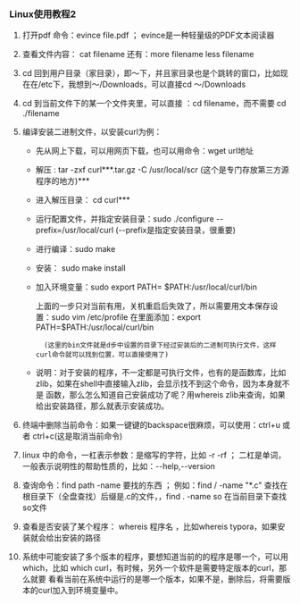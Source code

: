 ### Linux使用教程2

1. 打开pdf 命令：evince file.pdf ；  evince是一种轻量级的PDF文本阅读器

2. 查看文件内容： cat  filename
    还有：more filename 
    	   less filename 

3. cd 回到用户目录（家目录），即～下，并且家目录也是个跳转的窗口，比如现在在/etc下，我想到～/Downloads，可以直接cd ～/Downloads

4. cd 到当前文件下的某一个文件夹里，可以直接 ：cd  filename，而不需要 cd ./filename

5. 编译安装二进制文件，以安装curl为例：

    + 先从网上下载，可以用网页下载，也可以用命令：wget url地址

    + 解压 : tar -zxf curl***.tar.gz  -C /usr/local/scr (这个是专门存放第三方源程序的地方)***

    + 进入解压目录： cd curl***

    +  运行配置文件，并指定安装目录：sudo ./configure --prefix=/usr/local/curl   (--prefix是指定安装目录，很重要)

    + 进行编译：sudo make

    + 安装： sudo make install

    + 加入环境变量：sudo export PATH= \$PATH:/usr/local/curl/bin

      上面的一步只对当前有用，关机重启后失效了，所以需要用文本保存设置：sudo vim /etc/profile 在里面添加：export PATH=$PATH:/usr/local/curl/bin

        	(这里的bin文件就是d步中设置的目录下经过安装后的二进制可执行文件，这样curl命令就可以找到位置，可以直接使用了)  
    + 说明：对于安装的程序，不一定都是可执行文件，也有的是函数库，比如zlib，如果在shell中直接输入zlib，会显示找不到这个命令，因为本身就不是
      	函数，那么怎么知道自己安装成功了呢？用whereis zlib来查询，如果给出安装路径，那么就表示安装成功。

6. 终端中删除当前命令：如果一键键的backspace很麻烦，可以使用：ctrl+u  或者 ctrl+c(这是取消当前命令)

7. linux 中的命令，一杠表示参数：是缩写的字符，比如 -r -rf ； 二杠是单词，一般表示说明性的帮助性质的，比如：--help,--version

8. 查询命令：find path -name 要找的东西 ； 例如：find  /  -name "*.c" 查找在根目录下（全盘查找）后缀是.c的文件，，find  .  -name so  在当前目录下查找so文件

9. 查看是否安装了某个程序： whereis 程序名 ，比如whereis typora，如果安装就会给出安装的路径

10. 系统中可能安装了多个版本的程序，要想知道当前的的程序是哪一个，可以用which，比如 which curl，有时候，另外一个软件是需要特定版本的curl，那么就要
    看看当前在系统中运行的是哪一个版本，如果不是，删除后，将需要版本的curl加入到环境变量中。